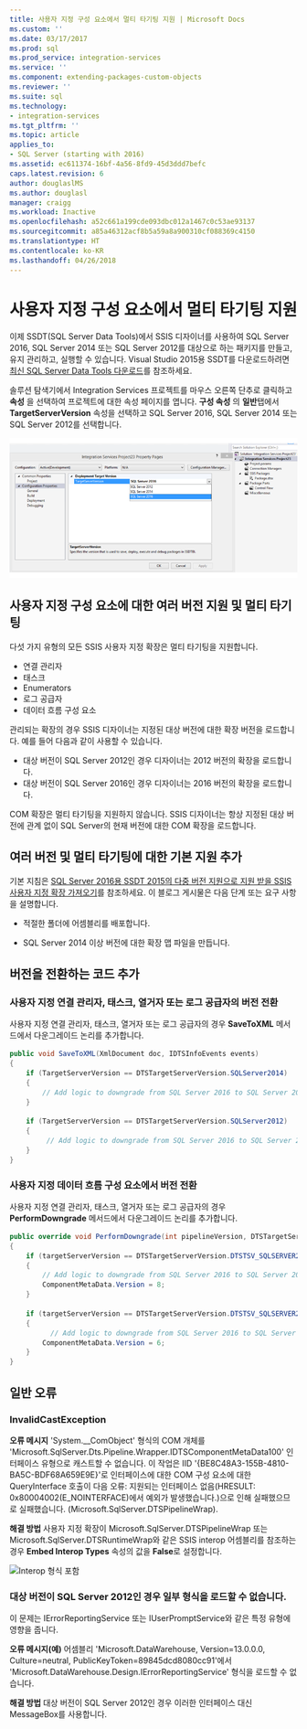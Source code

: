 ```yaml
---
title: 사용자 지정 구성 요소에서 멀티 타기팅 지원 | Microsoft Docs
ms.custom: ''
ms.date: 03/17/2017
ms.prod: sql
ms.prod_service: integration-services
ms.service: ''
ms.component: extending-packages-custom-objects
ms.reviewer: ''
ms.suite: sql
ms.technology:
- integration-services
ms.tgt_pltfrm: ''
ms.topic: article
applies_to:
- SQL Server (starting with 2016)
ms.assetid: ec611374-16bf-4a56-8fd9-45d3ddd7befc
caps.latest.revision: 6
author: douglaslMS
ms.author: douglasl
manager: craigg
ms.workload: Inactive
ms.openlocfilehash: a52c661a199cde093dbc012a1467c0c53ae93137
ms.sourcegitcommit: a85a46312acf8b5a59a8a900310cf088369c4150
ms.translationtype: HT
ms.contentlocale: ko-KR
ms.lasthandoff: 04/26/2018
---
```

# <a name="support-multi-targeting-in-your-custom-components"></a>사용자 지정 구성 요소에서 멀티 타기팅 지원
 이제 SSDT(SQL Server Data Tools)에서 SSIS 디자이너를 사용하여 SQL Server 2016, SQL Server 2014 또는 SQL Server 2012를 대상으로 하는 패키지를 만들고, 유지 관리하고, 실행할 수 있습니다. Visual Studio 2015용 SSDT를 다운로드하려면 [최신 SQL Server Data Tools 다운로드](../../ssdt/download-sql-server-data-tools-ssdt.md)를 참조하세요. 

 솔루션 탐색기에서 Integration Services 프로젝트를 마우스 오른쪽 단추로 클릭하고 **속성** 을 선택하여 프로젝트에 대한 속성 페이지를 엽니다. **구성 속성** 의 **일반**탭에서 **TargetServerVersion** 속성을 선택하고 SQL Server 2016, SQL Server 2014 또는 SQL Server 2012를 선택합니다.  
   
 ![프로젝트 속성 대화 상자의 TargetServerVersion 속성](../../integration-services/media/targetserverversion2.png "프로젝트 속성 대화 상자의 TargetServerVersion 속성")  
 
 ## <a name="multiple-version-support-and-multi-targeting-for-custom-components"></a>사용자 지정 구성 요소에 대한 여러 버전 지원 및 멀티 타기팅
 
다섯 가지 유형의 모든 SSIS 사용자 지정 확장은 멀티 타기팅을 지원합니다.
-   연결 관리자
-   태스크
-   Enumerators
-   로그 공급자
-   데이터 흐름 구성 요소

관리되는 확장의 경우 SSIS 디자이너는 지정된 대상 버전에 대한 확장 버전을 로드합니다. 예를 들어 다음과 같이 사용할 수 있습니다.
-   대상 버전이 SQL Server 2012인 경우 디자이너는 2012 버전의 확장을 로드합니다.
-   대상 버전이 SQL Server 2016인 경우 디자이너는 2016 버전의 확장을 로드합니다.

COM 확장은 멀티 타기팅을 지원하지 않습니다. SSIS 디자이너는 항상 지정된 대상 버전에 관계 없이 SQL Server의 현재 버전에 대한 COM 확장을 로드합니다.

## <a name="add-basic-support-for-multiple-versions-and-multi-targeting"></a>여러 버전 및 멀티 타기팅에 대한 기본 지원 추가

기본 지침은 [SQL Server 2016용 SSDT 2015의 다중 버전 지원으로 지원 받을 SSIS 사용자 지정 확장 가져오기](https://blogs.msdn.microsoft.com/ssis/2016/04/19/getting-your-ssis-custom-extensions-to-be-supported-by-the-multi-version-support-of-ssdt-2015-for-sql-server-2016/)를 참조하세요. 이 블로그 게시물은 다음 단계 또는 요구 사항을 설명합니다.

-   적절한 폴더에 어셈블리를 배포합니다.

-   SQL Server 2014 이상 버전에 대한 확장 맵 파일을 만듭니다.

## <a name="add-code-to-switch-versions"></a>버전을 전환하는 코드 추가

### <a name="switch-versions-in-a-custom-connection-manager-task-enumerator-or-log-provider"></a>사용자 지정 연결 관리자, 태스크, 열거자 또는 로그 공급자의 버전 전환

사용자 지정 연결 관리자, 태스크, 열거자 또는 로그 공급자의 경우 **SaveToXML** 메서드에서 다운그레이드 논리를 추가합니다.

```csharp
public void SaveToXML(XmlDocument doc, IDTSInfoEvents events)
{
    if (TargetServerVersion == DTSTargetServerVersion.SQLServer2014)
    {
        // Add logic to downgrade from SQL Server 2016 to SQL Server 2014.
    }

    if (TargetServerVersion == DTSTargetServerVersion.SQLServer2012)
    {
         // Add logic to downgrade from SQL Server 2016 to SQL Server 2012.
    }
}
```

### <a name="switch-versions-in-a-custom-data-flow-component"></a>사용자 지정 데이터 흐름 구성 요소에서 버전 전환

사용자 지정 연결 관리자, 태스크, 열거자 또는 로그 공급자의 경우 **PerformDowngrade** 메서드에서 다운그레이드 논리를 추가합니다.

```csharp
public override void PerformDowngrade(int pipelineVersion, DTSTargetServerVersion targetServerVersion)
{
    if (targetServerVersion == DTSTargetServerVersion.DTSTSV_SQLSERVER2014)
    {
        // Add logic to downgrade from SQL Server 2016 to SQL Server 2014.
        ComponentMetaData.Version = 8;
    }

    if (targetServerVersion == DTSTargetServerVersion.DTSTSV_SQLSERVER2012)
    {
          // Add logic to downgrade from SQL Server 2016 to SQL Server 2012.
        ComponentMetaData.Version = 6;
    }
}
```

## <a name="common-errors"></a>일반 오류

### <a name="invalidcastexception"></a>InvalidCastException

**오류 메시지** 'System.__ComObject' 형식의 COM 개체를 'Microsoft.SqlServer.Dts.Pipeline.Wrapper.IDTSComponentMetaData100' 인터페이스 유형으로 캐스트할 수 없습니다. 이 작업은 IID '{BE8C48A3-155B-4810-BA5C-BDF68A659E9E}'로 인터페이스에 대한 COM 구성 요소에 대한 QueryInterface 호출이 다음 오류: 지원되는 인터페이스 없음(HRESULT: 0x80004002(E_NOINTERFACE)에서 예외가 발생했습니다.)으로 인해 실패했으므로 실패했습니다. (Microsoft.SqlServer.DTSPipelineWrap).

**해결 방법** 사용자 지정 확장이 Microsoft.SqlServer.DTSPipelineWrap 또는 Microsoft.SqlServer.DTSRuntimeWrap와 같은 SSIS interop 어셈블리를 참조하는 경우 **Embed Interop Types** 속성의 값을 **False**로 설정합니다.

![Interop 형식 포함](../../integration-services/extending-packages-custom-objects/media/embed-interop-types.png)

### <a name="unable-to-load-some-types-when-target-version-is-sql-server-2012"></a>대상 버전이 SQL Server 2012인 경우 일부 형식을 로드할 수 없습니다.

이 문제는 IErrorReportingService 또는 IUserPromptService와 같은 특정 유형에 영향을 줍니다.

**오류 메시지(예)** 어셈블리 'Microsoft.DataWarehouse, Version=13.0.0.0, Culture=neutral, PublicKeyToken=89845dcd8080cc91'에서 'Microsoft.DataWarehouse.Design.IErrorReportingService' 형식을 로드할 수 없습니다.

**해결 방법** 대상 버전이 SQL Server 2012인 경우 이러한 인터페이스 대신 MessageBox를 사용합니다.

